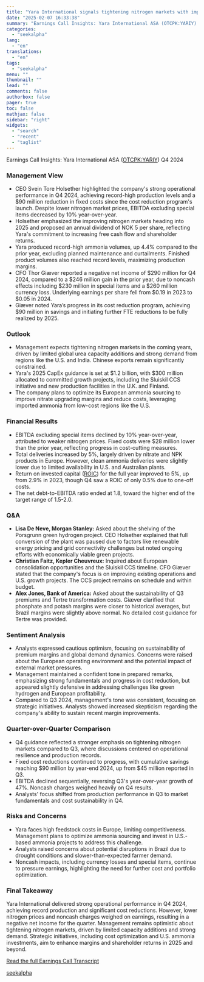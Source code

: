 ```yaml
---
title: "Yara International signals tightening nitrogen markets with improving fundamentals for 2025"
date: "2025-02-07 16:33:38"
summary: "Earnings Call Insights: Yara International ASA (OTCPK:YARIY) Q4 2024 Management View CEO Svein Tore Holsether highlighted the company's strong operational performance in Q4 2024, achieving record-high production levels and a $90 million reduction in fixed costs since the cost reduction program's launch. Despite lower nitrogen market prices, EBITDA excluding special..."
categories:
  - "seekalpha"
lang:
  - "en"
translations:
  - "en"
tags:
  - "seekalpha"
menu: ""
thumbnail: ""
lead: ""
comments: false
authorbox: false
pager: true
toc: false
mathjax: false
sidebar: "right"
widgets:
  - "search"
  - "recent"
  - "taglist"
---
```


Earnings Call Insights: Yara International ASA ([OTCPK:YARIY](https://seekingalpha.com/symbol/YARIY "Yara International ASA")) Q4 2024

### Management View

* CEO Svein Tore Holsether highlighted the company's strong operational performance in Q4 2024, achieving record-high production levels and a $90 million reduction in fixed costs since the cost reduction program's launch. Despite lower nitrogen market prices, EBITDA excluding special items decreased by 10% year-over-year.
* Holsether emphasized the improving nitrogen markets heading into 2025 and proposed an annual dividend of NOK 5 per share, reflecting Yara's commitment to increasing free cash flow and shareholder returns.
* Yara produced record-high ammonia volumes, up 4.4% compared to the prior year, excluding planned maintenance and curtailments. Finished product volumes also reached record levels, maximizing production margins.
* CFO Thor Giæver reported a negative net income of $290 million for Q4 2024, compared to a $246 million gain in the prior year, due to noncash effects including $230 million in special items and a $260 million currency loss. Underlying earnings per share fell from $0.19 in 2023 to $0.05 in 2024.
* Giæver noted Yara’s progress in its cost reduction program, achieving $90 million in savings and initiating further FTE reductions to be fully realized by 2025.

### Outlook

* Management expects tightening nitrogen markets in the coming years, driven by limited global urea capacity additions and strong demand from regions like the U.S. and India. Chinese exports remain significantly constrained.
* Yara's 2025 CapEx guidance is set at $1.2 billion, with $300 million allocated to committed growth projects, including the Sluiskil CCS initiative and new production facilities in the U.K. and Finland.
* The company plans to optimize its European ammonia sourcing to improve nitrate upgrading margins and reduce costs, leveraging imported ammonia from low-cost regions like the U.S.

### Financial Results

* EBITDA excluding special items declined by 10% year-over-year, attributed to weaker nitrogen prices. Fixed costs were $28 million lower than the prior year, reflecting progress in cost-cutting measures.
* Total deliveries increased by 5%, largely driven by nitrate and NPK products in Europe. However, clean ammonia deliveries were slightly lower due to limited availability in U.S. and Australian plants.
* Return on invested capital ([ROIC](https://seekingalpha.com/symbol/ROIC "Retail Opportunity Investments Corp.")) for the full year improved to 5%, up from 2.9% in 2023, though Q4 saw a ROIC of only 0.5% due to one-off costs.
* The net debt-to-EBITDA ratio ended at 1.8, toward the higher end of the target range of 1.5-2.0.

### Q&A

* **Lisa De Neve, Morgan Stanley:** Asked about the shelving of the Porsgrunn green hydrogen project. CEO Holsether explained that full conversion of the plant was paused due to factors like renewable energy pricing and grid connectivity challenges but noted ongoing efforts with economically viable green projects.
* **Christian Faitz, Kepler Cheuvreux:** Inquired about European consolidation opportunities and the Sluiskil CCS timeline. CFO Giæver stated that the company's focus is on improving existing operations and U.S. growth projects. The CCS project remains on schedule and within budget.
* **Alex Jones, Bank of America:** Asked about the sustainability of Q3 premiums and Tertre transformation costs. Giæver clarified that phosphate and potash margins were closer to historical averages, but Brazil margins were slightly above normal. No detailed cost guidance for Tertre was provided.

### Sentiment Analysis

* Analysts expressed cautious optimism, focusing on sustainability of premium margins and global demand dynamics. Concerns were raised about the European operating environment and the potential impact of external market pressures.
* Management maintained a confident tone in prepared remarks, emphasizing strong fundamentals and progress in cost reduction, but appeared slightly defensive in addressing challenges like green hydrogen and European profitability.
* Compared to Q3 2024, management's tone was consistent, focusing on strategic initiatives. Analysts showed increased skepticism regarding the company's ability to sustain recent margin improvements.

### Quarter-over-Quarter Comparison

* Q4 guidance reflected a stronger emphasis on tightening nitrogen markets compared to Q3, where discussions centered on operational resilience and production records.
* Fixed cost reductions continued to progress, with cumulative savings reaching $90 million by year-end 2024, up from $45 million reported in Q3.
* EBITDA declined sequentially, reversing Q3's year-over-year growth of 47%. Noncash charges weighed heavily on Q4 results.
* Analysts' focus shifted from production performance in Q3 to market fundamentals and cost sustainability in Q4.

### Risks and Concerns

* Yara faces high feedstock costs in Europe, limiting competitiveness. Management plans to optimize ammonia sourcing and invest in U.S.-based ammonia projects to address this challenge.
* Analysts raised concerns about potential disruptions in Brazil due to drought conditions and slower-than-expected farmer demand.
* Noncash impacts, including currency losses and special items, continue to pressure earnings, highlighting the need for further cost and portfolio optimization.

### Final Takeaway

Yara International delivered strong operational performance in Q4 2024, achieving record production and significant cost reductions. However, lower nitrogen prices and noncash charges weighed on earnings, resulting in a negative net income for the quarter. Management remains optimistic about tightening nitrogen markets, driven by limited capacity additions and strong demand. Strategic initiatives, including cost optimization and U.S. ammonia investments, aim to enhance margins and shareholder returns in 2025 and beyond.

[Read the full Earnings Call Transcript](https://seekingalpha.com/symbol/YARIY/earnings/transcripts)

[seekalpha](https://seekingalpha.com/news/4405121-yara-international-signals-tightening-nitrogen-markets-with-improving-fundamentals-for-2025)
